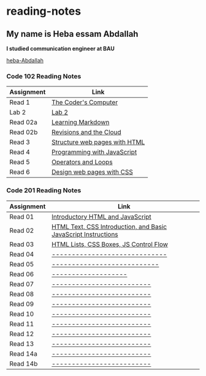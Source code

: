 # reading-notes

## My name is Heba essam Abdallah

**I studied communication engineer at BAU**

[heba-Abdallah](https://github.com/heba-Abdallah)

### Code 102 Reading Notes

| Assignment  | Link                                          |
| ----------- | --------------------------------------------- |
| Read 1      | [The Coder's Computer](102/read1.md)          |
| Lab 2       | [Lab 2](102/lab02.md)                         |
| Read 02a    | [Learning Markdown](102/read02a.md)           |
| Read 02b    | [Revisions and the Cloud](102/read02b.md)     |
| Read 3      | [Structure web pages with HTML](102/read3.md) |
| Read 4      | [Programming with JavaScript](102/read04a.md) |
| Read 5      | [Operators and Loops](102/read05.md)          |
| Read 6      | [Design web pages with CSS](102/read06.md)    |

### Code 201 Reading Notes

| Assignment  | Link                                                                            |
| ----------- | ----------------------------------------------                                  |
| Read 01     | [Introductory HTML and JavaScript](201/read01.md)                               |
| Read 02     | [HTML Text, CSS Introduction, and Basic JavaScript Instructions](201/read02.md) |
| Read 03     | [HTML Lists, CSS Boxes, JS Control Flow](201/read03.md)                         |
| Read 04     | [-----------------------------](201/read04.md)                                  |
| Read 05     | [---------------------------](201/read05.md)                                    |
| Read 06     | [-------------------](201/read06.md)                                            |
| Read 07     | [-------------------------](201/read07.md)                                      |
| Read 08     | [-------------------------](201/read08.md)                                      |
| Read 09     | [-------------------------](201/read09.md)                                      |
| Read 10     | [-------------------------](201/read10.md)                                      |
| Read 11     | [-------------------------](201/read11.md)                                      |
| Read 12     | [-------------------------](201/read12.md)                                      |
| Read 13     | [-------------------------](201/read13.md)                                      |
| Read 14a    | [-------------------------](201/read14a.md)                                     |
| Read 14b    | [-------------------------](201/read14b.md)                                     |